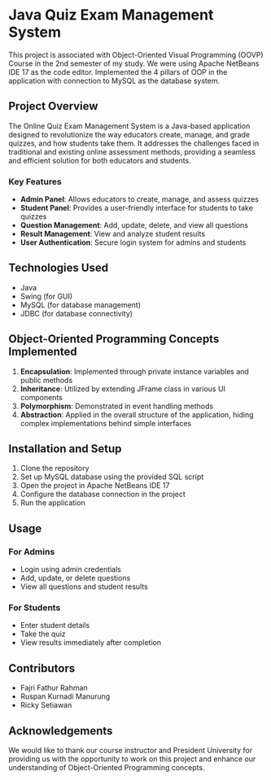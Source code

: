 # Java Quiz Exam Management System

This project is associated with Object-Oriented Visual Programming (OOVP) Course in the 2nd semester of my study. We were using Apache NetBeans IDE 17 as the code editor. Implemented the 4 pillars of OOP in the application with connection to MySQL as the database system.

## Project Overview

The Online Quiz Exam Management System is a Java-based application designed to revolutionize the way educators create, manage, and grade quizzes, and how students take them. It addresses the challenges faced in traditional and existing online assessment methods, providing a seamless and efficient solution for both educators and students.

### Key Features

- **Admin Panel**: Allows educators to create, manage, and assess quizzes
- **Student Panel**: Provides a user-friendly interface for students to take quizzes
- **Question Management**: Add, update, delete, and view all questions
- **Result Management**: View and analyze student results
- **User Authentication**: Secure login system for admins and students

## Technologies Used

- Java
- Swing (for GUI)
- MySQL (for database management)
- JDBC (for database connectivity)

## Object-Oriented Programming Concepts Implemented

1. **Encapsulation**: Implemented through private instance variables and public methods
2. **Inheritance**: Utilized by extending JFrame class in various UI components
3. **Polymorphism**: Demonstrated in event handling methods
4. **Abstraction**: Applied in the overall structure of the application, hiding complex implementations behind simple interfaces

## Installation and Setup

1. Clone the repository
2. Set up MySQL database using the provided SQL script
3. Open the project in Apache NetBeans IDE 17
4. Configure the database connection in the project
5. Run the application

## Usage

### For Admins
- Login using admin credentials
- Add, update, or delete questions
- View all questions and student results

### For Students
- Enter student details
- Take the quiz
- View results immediately after completion

## Contributors
- Fajri Fathur Rahman
- Ruspan Kurnadi Manurung
- Ricky Setiawan

## Acknowledgements

We would like to thank our course instructor and President University for providing us with the opportunity to work on this project and enhance our understanding of Object-Oriented Programming concepts.
